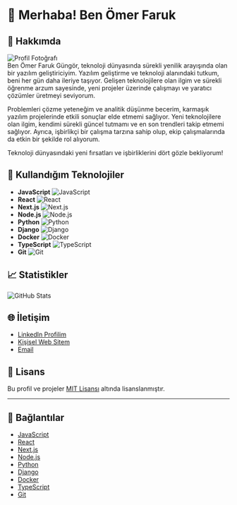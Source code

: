 # 👋 **Merhaba! Ben Ömer Faruk**

## 🚀 **Hakkımda**
![Profil Fotoğrafı](https://github.com/pitonworks.png?size=200)<br>
Ben Ömer Faruk Güngör, teknoloji dünyasında sürekli yenilik arayışında olan bir yazılım geliştiriciyim. Yazılım geliştirme ve teknoloji alanındaki tutkum, beni her gün daha ileriye taşıyor. Gelişen teknolojilere olan ilgim ve sürekli öğrenme arzum sayesinde, yeni projeler üzerinde çalışmayı ve yaratıcı çözümler üretmeyi seviyorum.

Problemleri çözme yeteneğim ve analitik düşünme becerim, karmaşık yazılım projelerinde etkili sonuçlar elde etmemi sağlıyor. Yeni teknolojilere olan ilgim, kendimi sürekli güncel tutmamı ve en son trendleri takip etmemi sağlıyor. Ayrıca, işbirlikçi bir çalışma tarzına sahip olup, ekip çalışmalarında da etkin bir şekilde rol alıyorum.

Teknoloji dünyasındaki yeni fırsatları ve işbirliklerini dört gözle bekliyorum!

## 🔧 **Kullandığım Teknolojiler**

- **JavaScript** ![JavaScript](https://img.shields.io/badge/JavaScript-F7DF1C?style=flat&logo=javascript&logoColor=black)
- **React** ![React](https://img.shields.io/badge/React-61DAFB?style=flat&logo=react&logoColor=black)
- **Next.js** ![Next.js](https://img.shields.io/badge/Next.js-000000?style=flat&logo=nextdotjs&logoColor=white)
- **Node.js** ![Node.js](https://img.shields.io/badge/Node.js-339933?style=flat&logo=node.js&logoColor=white)
- **Python** ![Python](https://img.shields.io/badge/Python-3776AB?style=flat&logo=python&logoColor=white)
- **Django** ![Django](https://img.shields.io/badge/Django-092E20?style=flat&logo=django&logoColor=white)
- **Docker** ![Docker](https://img.shields.io/badge/Docker-2496ED?style=flat&logo=docker&logoColor=white)
- **TypeScript** ![TypeScript](https://img.shields.io/badge/TypeScript-3178C6?style=flat&logo=typescript&logoColor=white)
- **Git** ![Git](https://img.shields.io/badge/Git-F05032?style=flat&logo=git&logoColor=white)

## 📈 **Statistikler**

![GitHub Stats](https://github-readme-stats.vercel.app/api?username=pitonworks&show_icons=true&hide_title=true&hide=prs&count_private=true&theme=dracula)


## 🌐 **İletişim**

- [LinkedIn Profilim](https://www.linkedin.com/in/omer-faruk-gungor)
- [Kişisel Web Sitem](https://pitonstudios.com)
- [Email](mailto:omergungor99@gmail.com)

## 📜 **Lisans**

Bu profil ve projeler [MIT Lisansı](LICENSE) altında lisanslanmıştır.

---

## 🔗 **Bağlantılar**

- [JavaScript](https://developer.mozilla.org/en-US/docs/Web/JavaScript)
- [React](https://reactjs.org/)
- [Next.js](https://nextjs.org/)
- [Node.js](https://nodejs.org/)
- [Python](https://www.python.org/)
- [Django](https://www.djangoproject.com/)
- [Docker](https://www.docker.com/)
- [TypeScript](https://www.typescriptlang.org/)
- [Git](https://git-scm.com/)

